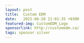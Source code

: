 ```yaml
---
layout: post
title:  Custom EDM
date:   2021-06-20 21:01:35 +0300
featured-img: CustomEDM_Logo
sponsorlink: http://customedm.ca/
tags: sponsor silver
---
```

